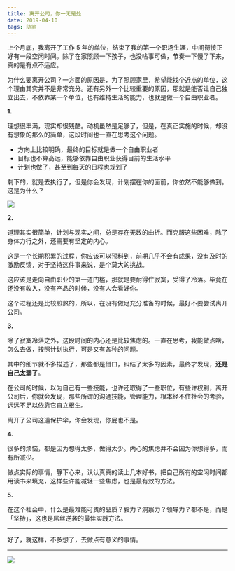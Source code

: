 ```yaml
---
title: 离开公司，你一无是处
date: 2019-04-10
tags: 随笔
---
```


上个月底，我离开了工作 5 年的单位，结束了我的第一个职场生涯，中间衔接正好有一段空闲时间。除了在家照顾一下孩子，也没啥事可做，节奏一下慢了下来，真的是有点不适应。

为什么要离开公司？一方面的原因是，为了照顾家里，希望能找个近点的单位，这个理由其实并不是非常充分。还有另外一个比较重要的原因，那就是能否让自己独立出去，不依靠某一个单位，也有维持生活的能力，也就是做一个自由职业者。

**1.**

理想很丰满，现实却很残酷。动机虽然是足够了，但是，在真正实施的时候，却没有想象的那么的简单，这段时间也一直在思考这个问题。

- 方向上比较明确，最终的目标就是做一个自由职业者
- 目标也不算高远，能够依靠自由职业获得目前的生活水平
- 计划也做了，甚至到每天的日程也规划了

剩下的，就是去执行了，但是你会发现，计划摆在你的面前，你依然不能够做到。这是为什么？

![](/image/IMG_1343.PNG)

**2.**

道理其实很简单，计划与现实之间，总是存在无数的曲折。而克服这些困难，除了身体力行之外，还需要有坚定的内心。

这是一个长期积累的过程，你应该可以预料到，前期几乎不会有成果，没有及时的激励反馈，对于坚持这件事来说，是个莫大的挑战。

这应该是走向自由职业的第一道门槛，那就是要耐得住寂寞，受得了冷落。毕竟在还没有收入，没有产品的时候，没有人会看好你。

这个过程还是比较煎熬的，所以，在没有做足充分准备的时候，最好不要尝试离开公司。

**3.**

除了寂寞冷落之外，这段时间的内心还是比较焦虑的。一直在思考，我能做点啥，怎么去做，按照计划执行，可是又有各种的问题。

其中的细节就不多描述了，那些都是借口，纠结了太多的因素，最终才发现，**还是自己太弱了**。

在公司的时候，以为自己有一些技能，也许还取得了一些职位，有些许权利，离开公司后，你就会发现，那些所谓的沟通技能，管理能力，根本经不住社会的考验，远远不足以依靠它自立根生。

离开了公司这道保护伞，你会发现，你屁也不是。

**4.**

很多的烦恼，都是因为想得太多，做得太少。内心的焦虑并不会因为你想得多，而有所减少。

做点实际的事情，静下心来，认认真真的读上几本好书，把自己所有的空闲时间都用读书来填充，这样些许能减轻一些焦虑，也是最有效的方法。

**5.**

在这个社会中，什么是最难能可贵的品质？毅力？洞察力？领导力？都不是，而是「坚持」，这也是屌丝逆袭的最佳实践方法。

- - - -
好了，就这样，不多想了，去做点有意义的事情。

---
![](/image/weixin.jpg)